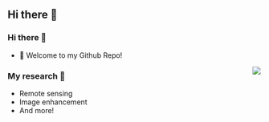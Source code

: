 ## Hi there 👋

### Hi there 👋
- 🌱 Welcome to my Github Repo!

<img align="right" src="https://github-readme-stats.vercel.app/api?username=littlebeen&count_private=true&show_icons=true" />

### My research 🤗
- Remote sensing
- Image enhancement
- And more!

<!--
**littlebeen/littlebeen** is a ✨ _special_ ✨ repository because its `README.md` (this file) appears on your GitHub profile.

Here are some ideas to get you started:

- 🔭 I’m currently working on ...
- 🌱 I’m currently learning ...
- 👯 I’m looking to collaborate on ...
- 🤔 I’m looking for help with ...
- 💬 Ask me about ...
- 📫 How to reach me: ...
- 😄 Pronouns: ...
- ⚡ Fun fact: ...
-->
